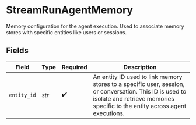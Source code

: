 # StreamRunAgentMemory

Memory configuration for the agent execution. Used to associate memory stores with specific entities like users or sessions.


## Fields

| Field                                                                                                                                                                                  | Type                                                                                                                                                                                   | Required                                                                                                                                                                               | Description                                                                                                                                                                            |
| -------------------------------------------------------------------------------------------------------------------------------------------------------------------------------------- | -------------------------------------------------------------------------------------------------------------------------------------------------------------------------------------- | -------------------------------------------------------------------------------------------------------------------------------------------------------------------------------------- | -------------------------------------------------------------------------------------------------------------------------------------------------------------------------------------- |
| `entity_id`                                                                                                                                                                            | *str*                                                                                                                                                                                  | :heavy_check_mark:                                                                                                                                                                     | An entity ID used to link memory stores to a specific user, session, or conversation. This ID is used to isolate and retrieve memories specific to the entity across agent executions. |